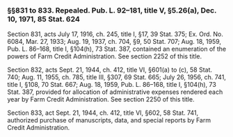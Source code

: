 ### §§831 to 833. Repealed. Pub. L. 92–181, title V, §5.26(a), Dec. 10, 1971, 85 Stat. 624 ###

Section 831, acts July 17, 1916, ch. 245, title I, §17, 39 Stat. 375; Ex. Ord. No. 6084, Mar. 27, 1933; Aug. 19, 1937, ch. 704, §9, 50 Stat. 707; Aug. 18, 1959, Pub. L. 86–168, title I, §104(h), 73 Stat. 387, contained an enumeration of the powers of Farm Credit Administration. See section 2252 of this title.

Section 832, acts Sept. 21, 1944, ch. 412, title VI, §601(a) to (c), 58 Stat. 740; Aug. 11, 1955, ch. 785, title III, §307, 69 Stat. 665; July 26, 1956, ch. 741, title I, §108, 70 Stat. 667; Aug. 18, 1959, Pub. L. 86–168, title I, §104(h), 73 Stat. 387, provided for allocation of administrative expenses rendered each year by Farm Credit Administration. See section 2250 of this title.

Section 833, act Sept. 21, 1944, ch. 412, title VI, §602, 58 Stat. 741, authorized purchase of manuscripts, data, and special reports by Farm Credit Administration.